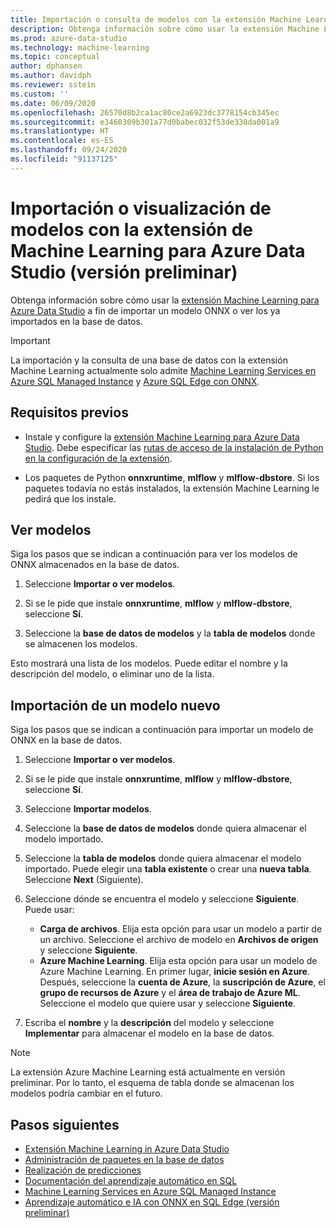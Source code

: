 ```yaml
---
title: Importación o consulta de modelos con la extensión Machine Learning
description: Obtenga información sobre cómo usar la extensión Machine Learning para Azure Data Studio a fin de importar un modelo ONNX o ver los ya importados en la base de datos.
ms.prod: azure-data-studio
ms.technology: machine-learning
ms.topic: conceptual
author: dphansen
ms.author: davidph
ms.reviewer: sstein
ms.custom: ''
ms.date: 06/09/2020
ms.openlocfilehash: 26570d8b2ca1ac80ce2a6923dc3778154cb345ec
ms.sourcegitcommit: e3460309b301a77d0babec032f53de330da001a9
ms.translationtype: HT
ms.contentlocale: es-ES
ms.lasthandoff: 09/24/2020
ms.locfileid: "91137125"
---
```

# <a name="import-or-view-models-with-machine-learning-extension-for-azure-data-studio-preview"></a>Importación o visualización de modelos con la extensión de Machine Learning para Azure Data Studio (versión preliminar)

Obtenga información sobre cómo usar la [extensión Machine Learning para Azure Data Studio](machine-learning-extension.md) a fin de importar un modelo ONNX o ver los ya importados en la base de datos.

> [!IMPORTANT]
> La importación y la consulta de una base de datos con la extensión Machine Learning actualmente solo admite [Machine Learning Services en Azure SQL Managed Instance](/azure/azure-sql/managed-instance/machine-learning-services-overview) y [Azure SQL Edge con ONNX](/azure/azure-sql-edge/onnx-overview).

## <a name="prerequisites"></a>Requisitos previos

- Instale y configure la [extensión Machine Learning para Azure Data Studio](machine-learning-extension.md). Debe especificar las [rutas de acceso de la instalación de Python en la configuración de la extensión](machine-learning-extension.md#settings).

- Los paquetes de Python **onnxruntime**, **mlflow** y **mlflow-dbstore**. Si los paquetes todavía no estás instalados, la extensión Machine Learning le pedirá que los instale.

## <a name="view-models"></a>Ver modelos

Siga los pasos que se indican a continuación para ver los modelos de ONNX almacenados en la base de datos.

1. Seleccione **Importar o ver modelos**.

1. Si se le pide que instale **onnxruntime**, **mlflow** y **mlflow-dbstore**, seleccione **Sí**.

1. Seleccione la **base de datos de modelos** y la **tabla de modelos** donde se almacenen los modelos.

Esto mostrará una lista de los modelos. Puede editar el nombre y la descripción del modelo, o eliminar uno de la lista.

## <a name="import-a-new-model"></a>Importación de un modelo nuevo

Siga los pasos que se indican a continuación para importar un modelo de ONNX en la base de datos.

1. Seleccione **Importar o ver modelos**.

1. Si se le pide que instale **onnxruntime**, **mlflow** y **mlflow-dbstore**, seleccione **Sí**.

1. Seleccione **Importar modelos**.

1. Seleccione la **base de datos de modelos** donde quiera almacenar el modelo importado.

1. Seleccione la **tabla de modelos** donde quiera almacenar el modelo importado. Puede elegir una **tabla existente** o crear una **nueva tabla**. Seleccione **Next** (Siguiente).

1. Seleccione dónde se encuentra el modelo y seleccione **Siguiente**. Puede usar:
    - **Carga de archivos**. Elija esta opción para usar un modelo a partir de un archivo. Seleccione el archivo de modelo en **Archivos de origen** y seleccione **Siguiente**.
    - **Azure Machine Learning**. Elija esta opción para usar un modelo de Azure Machine Learning. En primer lugar, **inicie sesión en Azure**. Después, seleccione la **cuenta de Azure**, la **suscripción de Azure**, el **grupo de recursos de Azure** y el **área de trabajo de Azure ML**. Seleccione el modelo que quiere usar y seleccione **Siguiente**.

1. Escriba el **nombre** y la **descripción** del modelo y seleccione **Implementar** para almacenar el modelo en la base de datos.

> [!NOTE]
> La extensión Azure Machine Learning está actualmente en versión preliminar. Por lo tanto, el esquema de tabla donde se almacenan los modelos podría cambiar en el futuro.

## <a name="next-steps"></a>Pasos siguientes

- [Extensión Machine Learning in Azure Data Studio](machine-learning-extension.md)
- [Administración de paquetes en la base de datos](machine-learning-extension-manage-packages.md)
- [Realización de predicciones](machine-learning-extension-predictions.md)
- [Documentación del aprendizaje automático en SQL](../../machine-learning/index.yml)
- [Machine Learning Services en Azure SQL Managed Instance](/azure/azure-sql/managed-instance/machine-learning-services-overview)
- [Aprendizaje automático e IA con ONNX en SQL Edge (versión preliminar)](/azure/azure-sql-edge/onnx-overview)
